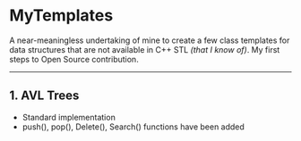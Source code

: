# MyTemplates

A near-meaningless undertaking of mine to create a few class templates for data structures that are not available in C++ STL *(that I know of)*. My first steps to Open Source contribution.  

---

## 1. AVL Trees
- Standard implementation
- push(), pop(), Delete(), Search() functions have been added  